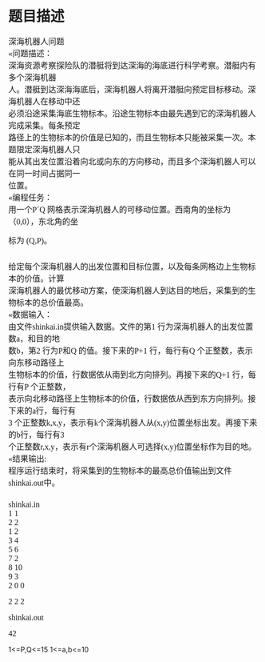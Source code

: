 # 题目描述


<span style="font-family:&#39;Microsoft YaHei&#39;;font-size:16px;">深海机器人问题</span><br/>
<span style="font-family:&#39;Microsoft YaHei&#39;;font-size:16px;">«问题描述：</span><br/>
<span style="font-family:&#39;Microsoft YaHei&#39;;font-size:16px;">深海资源考察探险队的潜艇将到达深海的海底进行科学考察。潜艇内有多个深海机器</span><br/>
<span style="font-family:&#39;Microsoft YaHei&#39;;font-size:16px;">人。潜艇到达深海海底后，深海机器人将离开潜艇向预定目标移动。深海机器人在移动中还</span><br/>
<span style="font-family:&#39;Microsoft YaHei&#39;;font-size:16px;">必须沿途采集海底生物标本。沿途生物标本由最先遇到它的深海机器人完成采集。每条预定</span><br/>
<span style="font-family:&#39;Microsoft YaHei&#39;;font-size:16px;">路径上的生物标本的价值是已知的，而且生物标本只能被采集一次。本题限定深海机器人只</span><br/>
<span style="font-family:&#39;Microsoft YaHei&#39;;font-size:16px;">能从其出发位置沿着向北或向东的方向移动，而且多个深海机器人可以在同一时间占据同一</span><br/>
<span style="font-family:&#39;Microsoft YaHei&#39;;font-size:16px;">位置。</span><br/>
<span style="font-family:&#39;Microsoft YaHei&#39;;font-size:16px;">«编程任务：</span><br/>
<span style="font-family:&#39;Microsoft YaHei&#39;;font-size:16px;">用一个P´Q 网格表示深海机器人的可移动位置。西南角的坐标为（0,0），东北角的坐</span><br/>
<p>
<span style="font-family:&#39;Microsoft YaHei&#39;;font-size:16px;">标为 (Q,P)。</span> 
</p>
<p>
<span style="font-family:&#39;Microsoft YaHei&#39;;font-size:16px;"><img src="/cogs/images/upload/image/20120405/20120405173054_94736.png" alt=""/><br/>
</span> 
</p>
<span style="font-family:&#39;Microsoft YaHei&#39;;font-size:16px;">给定每个深海机器人的出发位置和目标位置，以及每条网格边上生物标本的价值。计算</span><br/>
<span style="font-family:&#39;Microsoft YaHei&#39;;font-size:16px;">深海机器人的最优移动方案，使深海机器人到达目的地后，采集到的生物标本的总价值最高。</span><br/>
<span style="font-family:&#39;Microsoft YaHei&#39;;font-size:16px;">«数据输入：</span><br/>
<span style="font-family:&#39;Microsoft YaHei&#39;;font-size:16px;">由文件<span>shinkai.in</span>提供输入数据。文件的第1 行为深海机器人的出发位置数a，和目的地</span><br/>
<span style="font-family:&#39;Microsoft YaHei&#39;;font-size:16px;">数b，第2 行为P和Q 的值。接下来的P+1 行，每行有Q 个正整数，表示向东移动路径上</span><br/>
<span style="font-family:&#39;Microsoft YaHei&#39;;font-size:16px;">生物标本的价值，行数据依从南到北方向排列。再接下来的Q+1 行，每行有P 个正整数，</span><br/>
<span style="font-family:&#39;Microsoft YaHei&#39;;font-size:16px;">表示向北移动路径上生物标本的价值，行数据依从西到东方向排列。接下来的a行，每行有</span><br/>
<span style="font-family:&#39;Microsoft YaHei&#39;;font-size:16px;">3 个正整数k,x,y，表示有k个深海机器人从(x,y)位置坐标出发。再接下来的b行，每行有3</span><br/>
<span style="font-family:&#39;Microsoft YaHei&#39;;font-size:16px;">个正整数r,x,y，表示有r个深海机器人可选择(x,y)位置坐标作为目的地。</span><br/>
<span style="font-family:&#39;Microsoft YaHei&#39;;font-size:16px;">«结果输出:</span><br/>
<span style="font-family:&#39;Microsoft YaHei&#39;;font-size:16px;">程序运行结束时，将采集到的生物标本的最高总价值输出到文件<span>shinkai.out</span>中。</span><br/>
<span style="font-family:&#39;&#39;Microsoft YaHei&#39;&#39;;"><span style="font-size:16px;line-height:24px;"><br/>
</span></span><span style="font-family:&#39;Microsoft YaHei&#39;;font-size:16px;"><span>shinkai.in</span></span><br/>
<span style="font-family:&#39;Microsoft YaHei&#39;;font-size:16px;">1 1</span><br/>
<span style="font-family:&#39;Microsoft YaHei&#39;;font-size:16px;">2 2</span><br/>
<span style="font-family:&#39;Microsoft YaHei&#39;;font-size:16px;">1 2</span><br/>
<span style="font-family:&#39;Microsoft YaHei&#39;;font-size:16px;">3 4</span><br/>
<span style="font-family:&#39;Microsoft YaHei&#39;;font-size:16px;">5 6</span><br/>
<span style="font-family:&#39;Microsoft YaHei&#39;;font-size:16px;">7 2</span><br/>
<span style="font-family:&#39;Microsoft YaHei&#39;;font-size:16px;">8 10</span><br/>
<span style="font-family:&#39;Microsoft YaHei&#39;;font-size:16px;">9 3</span><br/>
<span style="font-family:&#39;Microsoft YaHei&#39;;font-size:16px;">2 0 0</span><br/>
<p>
<span style="font-family:&#39;Microsoft YaHei&#39;;font-size:16px;">2 2 2</span> 
</p>
<p>
<span style="font-family:&#39;Microsoft YaHei&#39;;font-size:16px;"><span>shinkai.out</span><br/>
</span> 
</p>
<p>
<span style="font-family:&#39;Microsoft YaHei&#39;;font-size:16px;">42</span>
</p>
<p>
1&lt;=P,Q&lt;=15 1&lt;=a,b&lt;=10<br/>
<span style="font-family:&#39;Microsoft YaHei&#39;;font-size:16px;"></span>
</p>
